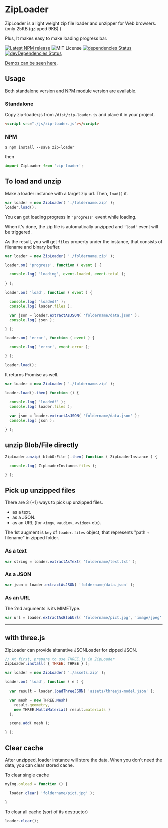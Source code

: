 # ZipLoader

ZipLoader is a light weight zip file loader and unzipper for Web browsers.
(only 25KB (gzipped 9KB) )

Plus, It makes easy to make loading progress bar.

[![Latest NPM release](https://img.shields.io/npm/v/zip-loader.svg)](https://www.npmjs.com/package/zip-loader)
![MIT License](https://img.shields.io/npm/l/zip-loader.svg)
[![dependencies Status](https://david-dm.org/yomotsu/ZipLoader/status.svg)](https://david-dm.org/yomotsu/ZipLoader)
[![devDependencies Status](https://david-dm.org/yomotsu/ZipLoader/dev-status.svg)](https://david-dm.org/yomotsu/ZipLoader?type=dev)

[Demos can be seen here](https://yomotsu.github.io/ZipLoader/examples/).

## Usage

Both standalone version and [NPM module](https://www.npmjs.com/package/zip-loader) version are available.

### Standalone

Copy zip-loader.js from `/dist/zip-loader.js` and place it in your project.
```html
<script src="./js/zip-loader.js"></script>
```

### NPM
```
$ npm install --save zip-loader
```

then
```javascript
import ZipLoader from 'zip-loader';
```

## To load and unzip

Make a loader instance with a target zip url. Then, `load()` it.

```javascript
var loader = new ZipLoader( './foldername.zip' );
loader.load();
```

You can get loading progress in `'progress'` event while loading.

When it's done, the zip file is automatically unzipped and `'load'` event will be triggered.

As the result, you will get `files` property under the instance, that consists of filename and binary buffer.

```javascript
var loader = new ZipLoader( './foldername.zip' );

loader.on( 'progress', function ( event ) {

  console.log( 'loading', event.loaded, event.total );

} );

loader.on( 'load', function ( event ) {

  console.log( 'loaded!' );
  console.log( loader.files );

  var json = loader.extractAsJSON( 'foldername/data.json' );
  console.log( json );

} );

loader.on( 'error', function ( event ) {

  console.log( 'error', event.error );

} );

loader.load();
```

It returns Promise as well.

```javascript
var loader = new ZipLoader( './foldername.zip' );

loader.load().then( function () {

  console.log( 'loaded!' );
  console.log( loader.files );

  var json = loader.extractAsJSON( 'foldername/data.json' );
  console.log( json );

} );
```

## unzip Blob/File directly

```javascript
ZipLoader.unzip( blobOrFile ).then( function ( ZipLoaderInstance ) {

  console.log( ZipLoaderInstance.files );

} );
```

## Pick up unzipped files

There are 3 (+1) ways to pick up unzipped files.

- as a text.
- as a JSON.
- as an URL (for `<img>`, `<audio>`, `<video>` etc).

The 1st augment is `key` of `loader.files` object, that represents "path + filename" in zipped folder.

### As a text

```javascript
var string = loader.extractAsText( 'foldername/text.txt' );
```

### As a JSON
```javascript
var json = loader.extractAsJSON( 'foldername/data.json' );
```

### As an URL

The 2nd arguments is its MIMEType.

```javascript
var url = loader.extractAsBlobUrl( 'foldername/pict.jpg', 'image/jpeg' );
```

---

## with three.js

ZipLoader can provide altanative JSONLoader for zipped JSON.

```javascript
// At first, prepare to use THREE.js in ZipLoader
ZipLoader.install( { THREE: THREE } );

var loader = new ZipLoader( './assets.zip' );

loader.on( 'load', function ( e ) {

  var result = loader.loadThreeJSON( 'assets/threejs-model.json' );

  var mesh = new THREE.Mesh(
    result.geometry,
    new THREE.MultiMaterial( result.materials )
  );

  scene.add( mesh );

} );
```


## Clear cache

After unzipped, loader instance will store the data.
When you don't need the data, you can clear stored cache.

To clear single cache
```javascript
myImg.onload = function () {

  loader.clear( 'foldername/pict.jpg' );

}
```

To clear all cache (sort of its destructor)
```javascript
loader.clear();
```
